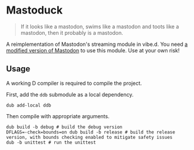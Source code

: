 # Mastoduck

> If it looks like a mastodon, swims like a mastodon and toots like a mastodon, then it probably is a mastodon.

A reimplementation of Mastodon's streaming module in vibe.d. You need [a modified version of Mastodon](https://github.com/nametoolong/mastodon) to use this module. Use at your own risk!

## Usage

A working D compiler is required to compile the project.

First, add the `ddb` submodule as a local dependency.
```
dub add-local ddb
```
Then compile with appropriate arguments.
```
dub build -b debug # build the debug version
DFLAGS=-check=bounds=on dub build -b release # build the release version, with bounds checking enabled to mitigate safety issues
dub -b unittest # run the unittest
```
